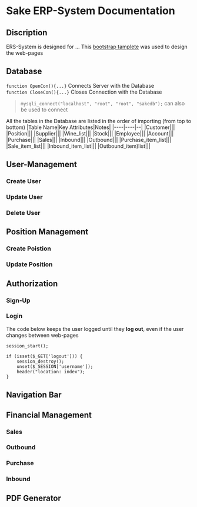 # Sake ERP-System Documentation

## Discription
ERS-System is designed for ... 
This [bootstrap tamplete](https://zuramai.github.io/mazer/) was used to design the web-pages 

## Database

`function OpenCon(){...}` Connects Server with the Database </br>
`function CloseCon(){...}` Closes Connection with the Database
> `mysqli_connect("localhost", "root", "root", "sakedb");` can also be used to connect

All the tables in the Database are listed in the order of importing (from top to bottom)
|Table Name|Key Attributes|Notes|
|----|----|--|
|Customer|||
|Position|||
|Supplier|||
|Wine_list|||
|Stock|||
|Employee|||
|Account|||
|Purchase|||
|Sales|||
|Inbound|||
|Outbound|||
|Purchase_item_list|||
|Sale_item_list|||
|Inbound_item_list|||
|Outbound_item)list|||

## User-Management
### Create User

### Update User

### Delete User

## Position Management

### Create Poistion

### Update Position


## Authorization

### Sign-Up

### Login

The code below keeps the user logged until they **log out**, even if the user changes between web-pages 
```
session_start();

if (isset($_GET['logout'])) {
  	session_destroy();
  	unset($_SESSION['username']);
  	header("location: index");
} 
 ```

## Navigation Bar

## Financial Management

###  Sales 

### Outbound

### Purchase

### Inbound


## PDF Generator